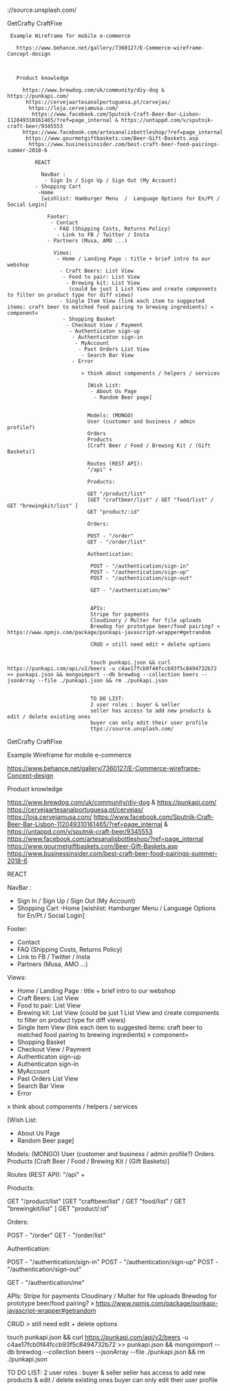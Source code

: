 
://source.unsplash.com/

 GetCrafty
  CraftFixe
   
    
     Example Wireframe for mobile e-commerce
      
       https://www.behance.net/gallery/7360127/E-Commerce-wireframe-Concept-design
        
	 
	  
	   Product knowledge
	    
	     https://www.brewdog.com/uk/community/diy-dog & https://punkapi.com/ 
	      https://cervejaartesanalportuguesa.pt/cervejas/
	       https://loja.cervejamusa.com/
	        https://www.facebook.com/Sputnik-Craft-Beer-Bar-Lisbon-112049310161465/?ref=page_internal & https://untappd.com/v/sputnik-craft-beer/9345553
		 https://www.facebook.com/artesanalisbottleshop/?ref=page_internal
		  https://www.gourmetgiftbaskets.com/Beer-Gift-Baskets.asp
		   https://www.businessinsider.com/best-craft-beer-food-pairings-summer-2018-6
		    
		     REACT
		      
		       NavBar : 
		        - Sign In / Sign Up / Sign Out (My Account)
			 - Shopping Cart
			  -Home 
			   [wishlist: Hamburger Menu  /  Language Options for En/Pt / Social Login]
			    
			     Footer: 
			      - Contact
			       - FAQ (Shipping Costs, Returns Policy)
			        - Link to FB / Twitter / Insta
				 - Partners (Musa, AMO ...)
				  
				   Views:
				    - Home / Landing Page : title + brief intro to our webshop
				     - Craft Beers: List View
				      - Food to pair: List View
				       - Brewing kit: List View
				        (could be just 1 List View and create components to filter on product type for diff views)
					 - Single Item View (link each item to suggested items: craft beer to matched food pairing to brewing ingredients) » component= 
					  - Shopping Basket
					   - Checkout View / Payment
					    - Authenticaton sign-up
					     - Authenticaton sign-in
					      - MyAccount
					       - Past Orders List View
					        - Search Bar View
						 - Error
						   
						    » think about components / helpers / services 
						     
						      [Wish List:
						       - About Us Page
						        - Random Beer page]
							 
							  
							  Models: (MONGO)
							  User (customer and business / admin profile?)
							  Orders
							  Products
							  [Craft Beer / Food / Brewing Kit / (Gift Baskets)]

							  Routes (REST API):
							  "/api" +

							  Products:

							  GET "/product/list"
							  [GET "craftbeer/list" / GET "food/list" / GET "brewingkit/list" ]
							  GET "product/:id"

							  Orders:

							  POST - "/order" 
							  GET - "/order/list"

							  Authentication:
							   
							   POST - "/authentication/sign-in" 
							   POST - "/authentication/sign-up" 
							   POST - "/authentication/sign-out"

							   GET - "/authentication/me" 


							   APIs:
							   Stripe for payments
							   Cloudinary / Multer for file uploads
							   Brewdog for prototype beer/food pairing? » https://www.npmjs.com/package/punkapi-javascript-wrapper#getrandom

							   CRUD > still need edit + delete options


							   touch punkapi.json && curl https://punkapi.com/api/v2/beers -u c4ae17fcb0f44fccb93f5c8494732b72 >> punkapi.json && mongoimport --db brewdog --collection beers --jsonArray --file ./punkapi.json && rm ./punkapi.json


							   TO DO LIST:
							   2 user roles : buyer & seller
							   seller has access to add new products & edit / delete existing ones
							   buyer can only edit their user profile
							   ttps://source.unsplash.com/

 GetCrafty
 CraftFixe
 
 
 Example Wireframe for mobile e-commerce
 
 https://www.behance.net/gallery/7360127/E-Commerce-wireframe-Concept-design
 
 
 
 Product knowledge
 
 https://www.brewdog.com/uk/community/diy-dog & https://punkapi.com/ 
 https://cervejaartesanalportuguesa.pt/cervejas/
 https://loja.cervejamusa.com/
 https://www.facebook.com/Sputnik-Craft-Beer-Bar-Lisbon-112049310161465/?ref=page_internal & https://untappd.com/v/sputnik-craft-beer/9345553
 https://www.facebook.com/artesanalisbottleshop/?ref=page_internal
 https://www.gourmetgiftbaskets.com/Beer-Gift-Baskets.asp
 https://www.businessinsider.com/best-craft-beer-food-pairings-summer-2018-6
 
 REACT
 
 NavBar : 
 - Sign In / Sign Up / Sign Out (My Account)
 - Shopping Cart
 -Home 
 [wishlist: Hamburger Menu  /  Language Options for En/Pt / Social Login]
 
 Footer: 
 - Contact
 - FAQ (Shipping Costs, Returns Policy)
 - Link to FB / Twitter / Insta
 - Partners (Musa, AMO ...)
 
 Views:
 - Home / Landing Page : title + brief intro to our webshop
 - Craft Beers: List View
 - Food to pair: List View
 - Brewing kit: List View
 (could be just 1 List View and create components to filter on product type for diff views)
 - Single Item View (link each item to suggested items: craft beer to matched food pairing to brewing ingredients) » component= 
 - Shopping Basket
 - Checkout View / Payment
 - Authenticaton sign-up
 - Authenticaton sign-in
 - MyAccount
 - Past Orders List View
 - Search Bar View
 - Error
  
 » think about components / helpers / services 
 
 [Wish List:
 - About Us Page
 - Random Beer page]
 
 
Models: (MONGO)
User (customer and business / admin profile?)
Orders
Products
[Craft Beer / Food / Brewing Kit / (Gift Baskets)]

Routes (REST API):
"/api" +

Products:

GET "/product/list"
[GET "craftbeer/list" / GET "food/list" / GET "brewingkit/list" ]
GET "product/:id"

Orders:

POST - "/order" 
GET - "/order/list"

Authentication:
 
POST - "/authentication/sign-in" 
POST - "/authentication/sign-up" 
POST - "/authentication/sign-out"

GET - "/authentication/me" 


APIs:
Stripe for payments
Cloudinary / Multer for file uploads
Brewdog for prototype beer/food pairing? » https://www.npmjs.com/package/punkapi-javascript-wrapper#getrandom

CRUD > still need edit + delete options


touch punkapi.json && curl https://punkapi.com/api/v2/beers -u c4ae17fcb0f44fccb93f5c8494732b72 >> punkapi.json && mongoimport --db brewdog --collection beers --jsonArray --file ./punkapi.json && rm ./punkapi.json


TO DO LIST:
2 user roles : buyer & seller
seller has access to add new products & edit / delete existing ones
buyer can only edit their user profile
